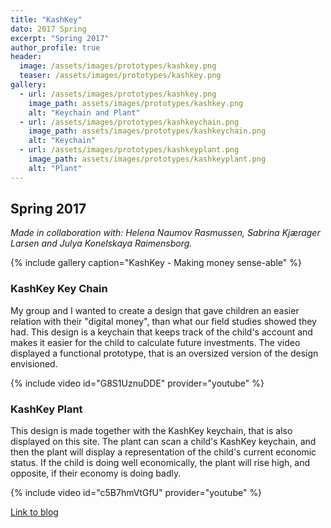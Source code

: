 ```yaml
---
title: "KashKey"
dato: 2017 Spring
excerpt: "Spring 2017"
author_profile: true
header:
  image: /assets/images/prototypes/kashkey.png
  teaser: /assets/images/prototypes/kashkey.png
gallery:
  - url: /assets/images/prototypes/kashkey.png
    image_path: assets/images/prototypes/kashkey.png
    alt: "Keychain and Plant"
  - url: /assets/images/prototypes/kashkeychain.png
    image_path: assets/images/prototypes/kashkeychain.png
    alt: "Keychain"
  - url: /assets/images/prototypes/kashkeyplant.png
    image_path: assets/images/prototypes/kashkeyplant.png
    alt: "Plant"
---
```


## Spring 2017

*Made in collaboration with: Helena Naumov Rasmussen, Sabrina Kjærager Larsen and Julya Konelskaya Raimensborg.*

{% include gallery caption="KashKey - Making money sense-able" %}

### KashKey Key Chain

My group and I wanted to create a design that gave children an easier relation with their "digital money", than what our field studies showed they had. This design is a keychain that keeps track of the child's account and makes it easier for the child to calculate future investments. The video displayed a functional prototype, that is an oversized version of the design envisioned.

{% include video id="G8S1UznuDDE" provider="youtube" %}


### KashKey Plant

This design is made together with the KashKey keychain, that is also displayed on this site. The plant can scan a child's KashKey keychain, and then the plant will display a representation of the child's current economic status. If the child is doing well economically, the plant will rise high, and opposite, if their economy is doing badly.

{% include video id="c5B7hmVtGfU" provider="youtube" %}



[Link to blog](https://theinteractionwarriors.wordpress.com/)
